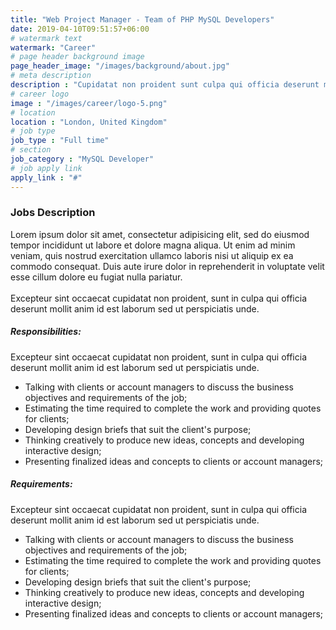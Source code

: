 ```yaml
---
title: "Web Project Manager - Team of PHP MySQL Developers"
date: 2019-04-10T09:51:57+06:00
# watermark text
watermark: "Career"
# page header background image
page_header_image: "/images/background/about.jpg"
# meta description
description : "Cupidatat non proident sunt culpa qui officia deserunt mollit <br> anim idest laborum sed ut perspiciatis."
# career logo
image : "/images/career/logo-5.png"
# location
location : "London, United Kingdom"
# job type
job_type : "Full time"
# section
job_category : "MySQL Developer"
# job apply link
apply_link : "#"
---
```



### Jobs Description

Lorem ipsum dolor sit amet, consectetur adipisicing elit, sed do eiusmod tempor incididunt ut
labore et dolore magna aliqua. Ut enim ad minim veniam, quis nostrud exercitation ullamco laboris nisi ut
aliquip ex ea commodo consequat. Duis aute irure dolor in reprehenderit in voluptate velit esse
cillum dolore eu fugiat nulla pariatur.
<br><br>
Excepteur sint occaecat cupidatat non proident, sunt in culpa qui officia deserunt mollit anim id est laborum
sed ut perspiciatis unde.


##### Responsibilities:

Excepteur sint occaecat cupidatat non proident, sunt in culpa qui officia deserunt mollit anim
id est laborum sed ut perspiciatis unde.

* Talking with clients or account managers to discuss the business objectives and requirements of the job;
* Estimating the time required to complete the work and providing quotes for clients;
* Developing design briefs that suit the client's purpose;
* Thinking creatively to produce new ideas, concepts and developing interactive design;
* Presenting finalized ideas and concepts to clients or account managers;


##### Requirements:

Excepteur sint occaecat cupidatat non proident, sunt in culpa qui officia deserunt mollit anim
id est laborum sed ut perspiciatis unde.

* Talking with clients or account managers to discuss the business objectives and requirements of the job;
* Estimating the time required to complete the work and providing quotes for clients;
* Developing design briefs that suit the client's purpose;
* Thinking creatively to produce new ideas, concepts and developing interactive design;
* Presenting finalized ideas and concepts to clients or account managers;

